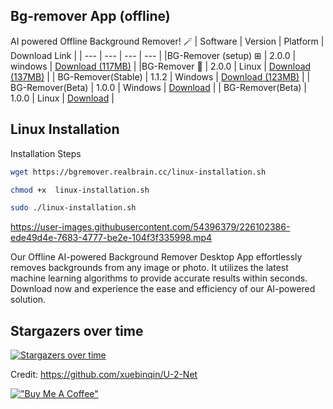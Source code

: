 ## Bg-remover App (offline)

AI powered Offline Background Remover! 🪄
| Software | Version | Platform | Download Link |
| --- | --- | --- | --- |
|BG-Remover (setup) ⊞ | 2.0.0 | windows | [Download (117MB)](https://github.com/developersharif/bgremover-app/releases/download/v2.0.0/bg-remover-setup-2.0.0.exe) |
|BG-Remover 🐧 | 2.0.0 | Linux | [Download (137MB)](https://github.com/developersharif/bgremover-app/releases/download/v2.0.0/bg-remover-linux.Remover) |
| BG-Remover(Stable) | 1.1.2 | Windows | [Download (123MB)](https://github.com/developersharif/bgremover-app/releases/download/v1.1.2/BG-Remover.exe) |
| BG-Remover(Beta) | 1.0.0 | Windows | [Download](https://github.com/developersharif/bgremover-app/releases/download/v1.0.0/BG.Remover.exe) |
| BG-Remover(Beta) | 1.0.0 | Linux | [Download](https://github.com/developersharif/bgremover-app/releases/download/v1.0.0/BG.Remover) |

## Linux Installation

Installation Steps

```bash
wget https://bgremover.realbrain.cc/linux-installation.sh
```

```bash
chmod +x  linux-installation.sh

```

```bash
sudo ./linux-installation.sh
```

https://user-images.githubusercontent.com/54396379/226102386-ede49d4e-7683-4777-be2e-104f3f335998.mp4

Our Offline AI-powered Background Remover Desktop App effortlessly removes backgrounds from any image or photo. It utilizes the latest machine learning algorithms to provide accurate results within seconds. Download now and experience the ease and efficiency of our AI-powered solution.
## Stargazers over time
[![Stargazers over time](https://starchart.cc/developersharif/bgremover-app.svg?variant=adaptive)](https://starchart.cc/developersharif/bgremover-app)

Credit: https://github.com/xuebinqin/U-2-Net

[!["Buy Me A Coffee"](https://www.buymeacoffee.com/assets/img/custom_images/orange_img.png)](https://www.buymeacoffee.com/developersharif)

